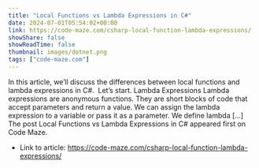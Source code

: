 ```yaml
---
title: "Local Functions vs Lambda Expressions in C#"
date: 2024-07-01T05:54:02+00:00
link: https://code-maze.com/csharp-local-function-lambda-expressions/
showShare: false
showReadTime: false
thumbnail: images/dotnet.png
tags: ["code-maze.com"]
---
```

In this article, we’ll discuss the differences between local functions and lambda expressions in C#.  Let’s start. Lambda Expressions Lambda expressions are anonymous functions. They are short blocks of code that accept parameters and return a value. We can assign the lambda expression to a variable or pass it as a parameter. We define lambda […]
The post Local Functions vs Lambda Expressions in C# appeared first on Code Maze.

- Link to article: https://code-maze.com/csharp-local-function-lambda-expressions/